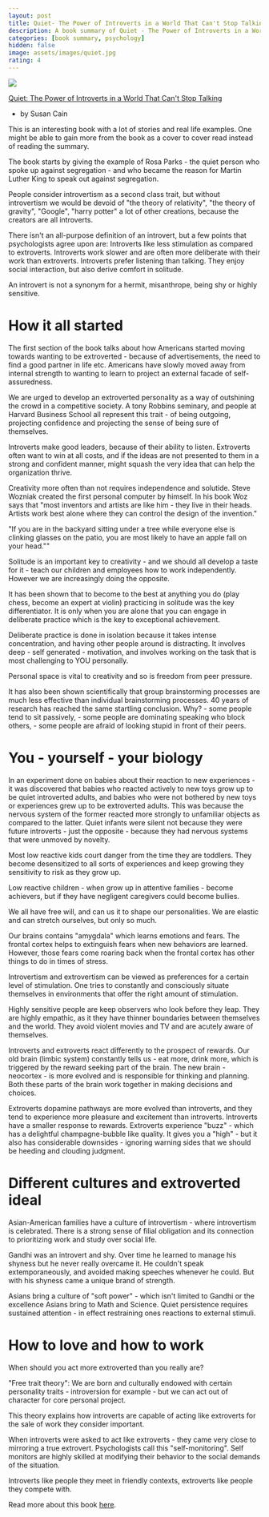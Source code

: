 ```yaml
---
layout: post
title: Quiet- The Power of Introverts in a World That Can't Stop Talking - a book summary
description: A book summary of Quiet - The Power of Introverts in a World That Can't Stop Talking, by Susan Cain
categories: [book summary, psychology]
hidden: false 
image: assets/images/quiet.jpg
rating: 4
---
```


<a target="_blank"  href="https://www.amazon.com/gp/product/0307352153/ref=as_li_tl?ie=UTF8&camp=1789&creative=9325&creativeASIN=0307352153&linkCode=as2&tag=rammyghally-20&linkId=dce287fdf7b07e433b22afdfc0dc691f"><img border="0" src="//ws-na.amazon-adsystem.com/widgets/q?_encoding=UTF8&MarketPlace=US&ASIN=0307352153&ServiceVersion=20070822&ID=AsinImage&WS=1&Format=_SL250_&tag=rammyghally-20" ></a><img src="//ir-na.amazon-adsystem.com/e/ir?t=rammyghally-20&l=am2&o=1&a=0307352153" width="1" height="1" border="0" alt="" style="border:none !important; margin:0px !important;" />

<a href="https://amzn.to/2WBBA6b">Quiet: The Power of Introverts in a World That Can't Stop Talking</a>

- by Susan Cain

This is an interesting book with a lot of stories and real life examples. One might be able to gain more from the book as a cover to cover read instead of reading the summary. 

The book starts by giving the example of Rosa Parks - the quiet person who spoke up against segregation - and who became the reason for Martin Luther King to speak out against segregation. 

People consider introvertism as a second class trait, but without introvertism we would be devoid of "the theory of relativity", "the theory of gravity", "Google", "harry potter" a lot of other creations, because the creators are all introverts. 

There isn't an all-purpose definition of an introvert, but a few points that psychologists agree upon are: Introverts like less stimulation as compared to extroverts. Introverts work slower and are often more deliberate with their work than extroverts. Introverts prefer listening than talking. They enjoy social interaction, but also derive comfort in solitude.

An introvert is not a synonym for a hermit, misanthrope, being shy or highly sensitive. 

# How it all started

The first section of the book talks about how Americans started moving towards wanting to be extroverted - because of advertisements, the need to find a good partner in life etc. Americans have slowly moved away from internal strength to wanting to learn to project an external facade of self-assuredness. 

We are urged to develop an extroverted personality as a way of outshining the crowd in a competitive society. A tony Robbins seminary, and people at Harvard Business School all represent this trait - of being outgoing, projecting confidence and projecting the sense of being sure of themselves. 

Introverts make good leaders, because of their ability to listen. Extroverts often want to win at all costs, and if the ideas are not presented to them in a strong and confident manner, might squash the very idea that can help the organization thrive. 

Creativity more often than not requires independence and solutide. Steve Wozniak created the first personal computer by himself. In his book Woz says that "most inventors and artists are like him - they live in their heads. Artists work best alone where they can control the design of the invention."

"If you are in the backyard sitting under a tree while everyone else is clinking glasses on the patio, you are most likely to have an apple fall on your head.""

Solitude is an important key to creativity - and we should all develop a taste for it - teach our children and employees how to work independently. However we are increasingly doing the opposite. 

It has been shown that to become to the best at anything you do (play chess, become an expert at violin) practicing in solitude was the key differentiator. It is only when you are alone that you can engage in deliberate practice which is the key to exceptional achievement. 

Deliberate practice is done in isolation because it takes intense concentration, and having other people around is distracting. It involves deep - self generated - motivation, and involves working on the task that is most challenging to YOU personally. 

Personal space is vital to creativity and so is freedom from peer pressure. 

It has also been shown scientifically that group brainstorming processes are much less effective than individual brainstorming processes. 40 years of research has reached the same startling conclusion. Why? - some people tend to sit passively, - some people are dominating speaking who block others, - some people are afraid of looking stupid in front of their peers. 


# You - yourself - your biology

In an experiment done on babies about their reaction to new experiences - it was discovered that babies who reacted actively to new toys grow up to be quiet introverted adults, and babies who were not bothered by new toys or experiences grew up to be extroverted adults. This was because the nervous system of the former reacted more strongly to unfamiliar objects as compared to the latter. Quiet infants were silent not because they were future introverts - just the opposite - because they had nervous systems that were unmoved by novelty. 

Most low reactive kids court danger from the time they are toddlers. They become desensitized to all sorts of experiences and keep growing they sensitivity to risk as they grow up. 

Low reactive children - when grow up in attentive families - become achievers, but if they have negligent caregivers could become bullies. 

We all have free will, and can us it to shape our personalities. We are elastic and can stretch ourselves, but only so much. 

Our brains contains "amygdala" which learns emotions and fears. The frontal cortex helps to extinguish fears when new behaviors are learned. However, those fears come roaring back when the frontal cortex has other things to do in times of stress. 

Introvertism and extrovertism can be viewed as preferences for a certain level of stimulation. One tries to constantly and consciously situate themselves in environments that offer the right amount of stimulation. 

Highly sensitive people are keep observers who look before they leap. They are highly empathic, as it they have thinner boundaries between themselves and the world. They avoid violent movies and TV and are acutely aware of themselves. 

Introverts and extroverts react differently to the prospect of rewards. Our old brain (limbic system) constantly tells us - eat more, drink more, which is triggered by the reward seeking part of the brain. The new brain - neocortex - is more evolved and is responsible for thinking and planning. Both these parts of the brain work together in making decisions and choices. 

Extroverts dopamine pathways are more evolved than introverts, and they tend to experience more pleasure and excitement than introverts. Introverts have a smaller response to rewards. Extroverts experience "buzz" - which has a delightful champagne-bubble like quality. It gives you a "high" - but it also has considerable downsides - ignoring warning sides that we should be heeding and clouding judgment. 

# Different cultures and extroverted ideal

Asian-American families have a culture of introvertism - where introvertism is celebrated. There is a strong sense of filial obligation and its connection to prioritizing work and study over social life. 

Gandhi was an introvert and shy. Over time he learned to manage his shyness but he never really overcame it. He couldn't speak extemporaneously, and avoided making speeches whenever he could. But with his shyness came a unique brand of strength. 

Asians bring a culture of "soft power" - which isn't limited to Gandhi or the excellence Asians bring to Math and Science. Quiet persistence requires sustained attention - in effect restraining ones reactions to external stimuli.

# How to love and how to work

When should you act more extroverted than you really are?

"Free trait theory": We are born and culturally endowed with certain personality traits - introversion for example - but we can act out of character for core personal project. 

This theory explains how introverts are capable of acting like extroverts for the sale of work they consider important. 

When introverts were asked to act like extroverts - they came very close to mirroring a true extrovert. Psychologists call this "self-monitoring". Self monitors are highly skilled at modifying their behavior to the social demands of the situation. 

Introverts like people they meet in friendly contexts, extroverts like people they compete with. 

Read more about this book <a href="https://amzn.to/2WBBA6b">here</a>.
